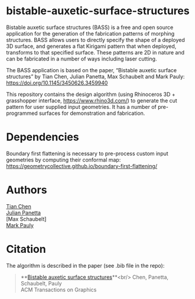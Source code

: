 # bistable-auxetic-surface-structures

Bistable auxetic surface structures (BASS) is a free and open source application for the generation of the fabrication patterns of morphing structures. BASS allows users to directly specify the shape of a deployed 3D surface, and generates a flat Kirigami pattern that when deployed, transforms to that specified surface. These patterns are 2D in nature and can be fabricated in a number of ways including laser cutting. 

The BASS application is based on the paper, “Bistable auxetic surface structures” by Tian Chen, Julian Panetta, Max Schaubelt and Mark Pauly: https://doi.org/10.1145/3450626.3459940

This repository contains the design algorithm (using Rhinoceros 3D + grasshopper interface, https://www.rhino3d.com/) to generate the cut pattern for user supplied input geometries. It has a number of pre-programmed surfaces for demonstration and fabrication.

# Dependencies
Boundary first flattening is necessary to pre-process custom input geometries by computing their conformal map: https://geometrycollective.github.io/boundary-first-flattening/

# Authors
[Tian Chen](https://aim.me.uh.edu/)<br/>
[Julian Panetta](https://julianpanetta.com/)<br/>
[Max Schaubelt]<br/>
[Mark Pauly](https://gcm.epfl.ch/)

# Citation

The algorithm is described in the paper (see .bib file in the repo):

>    **[Bistable auxetic surface structures]([https://arxiv.org/abs/1704.06873](https://doi.org/10.1145/3450626.3459940))**<br/>
>    Chen, Panetta, Schaubelt, Pauly<br/>
>    ACM Transactions on Graphics
